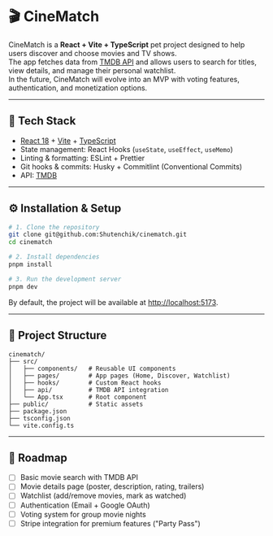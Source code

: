 # 🎬 CineMatch

CineMatch is a **React + Vite + TypeScript** pet project designed to help users discover and choose movies and TV shows.  
The app fetches data from [TMDB API](https://developer.themoviedb.org/) and allows users to search for titles, view details, and manage their personal watchlist.  
In the future, CineMatch will evolve into an MVP with voting features, authentication, and monetization options.

---

## 🚀 Tech Stack

- [React 18](https://react.dev/) + [Vite](https://vitejs.dev/) + [TypeScript](https://www.typescriptlang.org/)
- State management: React Hooks (`useState`, `useEffect`, `useMemo`)
- Linting & formatting: ESLint + Prettier
- Git hooks & commits: Husky + Commitlint (Conventional Commits)
- API: [TMDB](https://developer.themoviedb.org/reference/intro/getting-started)

---

## ⚙️ Installation & Setup

```bash
# 1. Clone the repository
git clone git@github.com:Shutenchik/cinematch.git
cd cinematch

# 2. Install dependencies
pnpm install

# 3. Run the development server
pnpm dev

```

By default, the project will be available at [http://localhost:5173](http://localhost:5173).

---

## 📂 Project Structure

```
cinematch/
├── src/
│   ├── components/   # Reusable UI components
│   ├── pages/        # App pages (Home, Discover, Watchlist)
│   ├── hooks/        # Custom React hooks
│   ├── api/          # TMDB API integration
│   └── App.tsx       # Root component
├── public/           # Static assets
├── package.json
├── tsconfig.json
└── vite.config.ts
```

---

## 🔮 Roadmap

- [ ] Basic movie search with TMDB API
- [ ] Movie details page (poster, description, rating, trailers)
- [ ] Watchlist (add/remove movies, mark as watched)
- [ ] Authentication (Email + Google OAuth)
- [ ] Voting system for group movie nights
- [ ] Stripe integration for premium features ("Party Pass")

